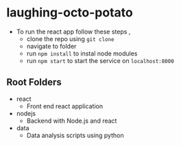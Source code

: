 # laughing-octo-potato

- To run the react app follow these steps , 
  - clone the repo using `git clone`
  - navigate to folder 
  - run `npm install` to instal node modules
  - run `npm start` to start the service on `localhost:8000`

## Root Folders 

- react 
    - Front end react application 
- nodejs 
    - Backend with Node.js and react 
- data 
    - Data analysis scripts using python 